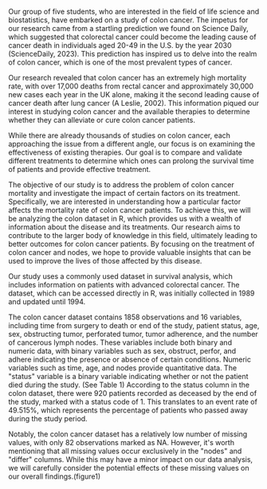 Our group of five students, who are interested in the field of life science and biostatistics, have embarked on a study of colon cancer. The impetus for our research came from a startling prediction we found on Science Daily, which suggested that colorectal cancer could become the leading cause of cancer death in individuals aged 20-49 in the U.S. by the year 2030 (ScienceDaily, 2023). This prediction has inspired us to delve into the realm of colon cancer, which is one of the most prevalent types of cancer.

Our research revealed that colon cancer has an extremely high mortality rate, with over 17,000 deaths from rectal cancer and approximately 30,000 new cases each year in the UK alone, making it the second leading cause of cancer death after lung cancer (A Leslie, 2002). This information piqued our interest in studying colon cancer and the available therapies to determine whether they can alleviate or cure colon cancer patients.

While there are already thousands of studies on colon cancer, each approaching the issue from a different angle, our focus is on examining the effectiveness of existing therapies. Our goal is to compare and validate different treatments to determine which ones can prolong the survival time of patients and provide effective treatment.

The objective of our study is to address the problem of colon cancer mortality and investigate the impact of certain factors on its treatment. Specifically, we are interested in understanding how a particular factor affects the mortality rate of colon cancer patients. To achieve this, we will be analyzing the colon dataset in R, which provides us with a wealth of information about the disease and its treatments. Our research aims to contribute to the larger body of knowledge in this field, ultimately leading to better outcomes for colon cancer patients. By focusing on the treatment of colon cancer and nodes, we hope to provide valuable insights that can be used to improve the lives of those affected by this disease.

Our study uses a commonly used dataset in survival analysis, which includes information on patients with advanced colorectal cancer. The dataset, which can be accessed directly in R, was initially collected in 1989 and updated until 1994. 

The colon cancer dataset contains 1858 observations and 16 variables, including time from surgery to death or end of the study, patient status, age, sex, obstructing tumor, perforated tumor, tumor adherence, and the number of cancerous lymph nodes. These variables include both binary and numeric data, with binary variables such as sex, obstruct, perfor, and adhere indicating the presence or absence of certain conditions. Numeric variables such as time, age, and nodes provide quantitative data. The "status" variable is a binary variable indicating whether or not the patient died during the study. (See Table 1) According to the status column in the colon dataset, there were 920 patients recorded as deceased by the end of the study, marked with a status code of 1. This translates to an event rate of 49.515%, which represents the percentage of patients who passed away during the study period.

Notably, the colon cancer dataset has a relatively low number of missing values, with only 82 observations marked as NA. However, it's worth mentioning that all missing values occur exclusively in the "nodes" and "differ" columns. While this may have a minor impact on our data analysis, we will carefully consider the potential effects of these missing values on our overall findings.(figure1)
